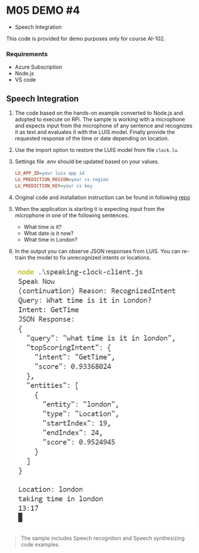 # M05 DEMO #4

- Speech Integration


This code is provided for demo purposes only for course AI-102.

### Requirements
- Azure Subscription
- Node.js
- VS code

## Speech Integration

1. The code based on the hands-on example converted to Node.js and adopted to execute on RPi. The sample is working with a microphone and expects input from the microphone of any sentence and recognizes it as text and evaluates it with the LUIS model. Finally provide the requested response of the time or date depending on location. 

1. Use the import option to restore the LUIS model from file `clock.lu`.

1. Settings file .env should be updated based on your values.

    ```INI
    LU_APP_ID=your luis app id
    LU_PREDICTION_REGION=your cs region
    LU_PREDICTION_KEY=your cs key
    ```

1. Original code and installation instruction can be found in following [repo](https://github.com/true-while/AI-102-AIEngineer-Nodejs)

1. When the application is starting it is expecting input from the microphone in one of the following sentences.

    - What time is it?
    - What date is it now?
    - What time in London?

1. In the output you can observe JSON responses from LUIS. You can re-train the model to fix unrecognized intents or locations.

    ![result](result.png)

>The sample includes Speech recognition and Speech synthesizing code examples. 

